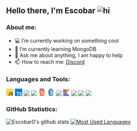 ## Hello there, I'm Escobar <img src="https://user-images.githubusercontent.com/1303154/88677602-1635ba80-d120-11ea-84d8-d263ba5fc3c0.gif" width="28px" alt="hi">

### **About me:**

- 💻 I’m currently working on something cool
- 🌱 I’m currently learning MongoDB
- 💬 Ask me about anything, I am happy to help
- 📫 How to reach me: [Discord](https://discord.gg/guuFu2R)

### **Languages and Tools:**  

<code><img height="20" src="https://raw.githubusercontent.com/github/explore/80688e429a7d4ef2fca1e82350fe8e3517d3494d/topics/javascript/javascript.png"></code>
<code><img height="20" src="https://raw.githubusercontent.com/github/explore/80688e429a7d4ef2fca1e82350fe8e3517d3494d/topics/typescript/typescript.png"></code>
<code><img height="23" src="https://nepasoft.be/wp-content/uploads/2018/08/java.png"></code>
<code><img height="20" src="https://camo.githubusercontent.com/d11bc5fc022603363226da69441297bc1f6dda6cd6253d80f5ed010125810aad/68747470733a2f2f692e696d6775722e636f6d2f534931445a66332e706e67"></code>
<code><img height="20" src="https://raw.githubusercontent.com/github/explore/80688e429a7d4ef2fca1e82350fe8e3517d3494d/topics/html/html.png"></code>
<code><img height="20" src="https://raw.githubusercontent.com/github/explore/80688e429a7d4ef2fca1e82350fe8e3517d3494d/topics/css/css.png"></code>
<code><img height="22" src="https://camo.githubusercontent.com/37ac7ef66b1734866d21d34a00d8f22fe5edb9b6bdb88bb21d5899bafa4eab95/68747470733a2f2f692e696d6775722e636f6d2f3470497a4639562e706e67"></code>
<code><img height="18" src="https://raw.githubusercontent.com/github/explore/80688e429a7d4ef2fca1e82350fe8e3517d3494d/topics/kotlin/kotlin.png"></code>
<code><img height="22" src="https://cdn.iconscout.com/icon/free/png-512/c-programming-569564.png"></code>
<code><img height="20" src="https://hakanportfol.io/static/media/C_Sharp_logo.290bc18e.png"></code>
<code><img height="20" src="https://upload.wikimedia.org/wikipedia/commons/thumb/1/18/ISO_C%2B%2B_Logo.svg/1200px-ISO_C%2B%2B_Logo.svg.png"></code>

### **GitHub Statistics:**

![Escobar0's github stats](https://github-readme-stats.vercel.app/api?username=Escobar0&show_icons=true&theme=tokyonight) [![Most Used Languages](https://github-readme-stats.vercel.app/api/top-langs/?username=Escobar0&layout=compact&theme=tokyonight)](https://github.com/anuraghazra/github-readme-stats)
